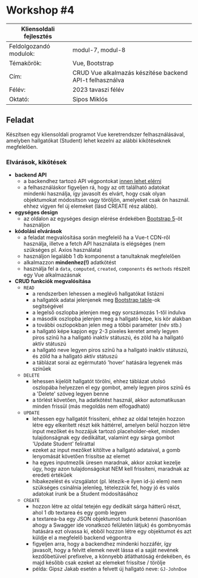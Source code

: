 # Workshop #4

| Kliensoldali fejlesztés | |
|-----|---|
| Feldolgozandó modulok: | modul-7, modul-8 |
| Témakörök: | Vue, Bootstrap |
| Cím: | CRUD Vue alkalmazás készítése backend API-t felhasználva |
| Félév: | 2023 tavaszi félév |
| Oktató: | Sipos Miklós |

## Feladat

Készítsen egy kliensoldali programot Vue keretrendszer felhasználásával, amelyben hallgatókat (Student) lehet kezelni az alábbi kikötéseknek megfelelően.

### Elvárások, kikötések
- **backend API**
    - a backendhez tartozó API végpontokat [innen lehet elérni](https://practiceapi.nikprog.hu/swagger/index.html)
    - a felhasználáskor figyeljen rá, hogy az ott található adatokat mindenki használja, így javasolt és elvárt, hogy csak olyan objektumokat módosítson vagy töröljön, amelyeket csak ön használ. ehhez vigyen fel új elemeket (lásd CREATE rész alább).
- **egységes design**
    - az oldalon az egységes design elérése érdekében [Bootstrap 5](https://getbootstrap.com/docs/5.3/getting-started/download/)-öt használjon
- **kódolási elvárások**
    - a feladat megvalósítása során megfelelő ha a Vue-t CDN-ről használja, illetve a fetch API használata is elégséges (nem szükséges pl. Axios használata)
    - használjon legalább 1 db komponenst a tanultaknak megfelelően
    - alkalmazzon **mindenhez(!)** adatkötést
    - használja fel a `data`, `computed`, `created`, `components` és `methods` részeit egy Vue alkalmazásnak
- **CRUD funkciók megvalósítása**
    - `READ`
        - a rendszerben lehessen a meglévő hallgatókat listázni
        - a hallgatók adatai jelenjenek meg [Bootstrap table](https://getbootstrap.com/docs/5.0/content/tables/)-ok segítségével
        - a legelső oszlopba jelenjen meg egy sorszámozás 1-től indulva
        - a második oszlopba jelenjen meg a hallgató képe, kis kör alakban
        - a további oszlopokban jelen meg a többi paraméter (név stb.)
        - a hallgató képe kapjon egy 2-3 pixeles keretet amely legyen piros színű ha a hallgató inaktív státuszú, és zöld ha a hallgató aktív státuszú
        - a hallgató neve legyen piros színű ha a hallgató inaktív státuszú, és zöld ha a hallgató aktív státuszú
        - a táblázat sorai az egérmutató 'hover' hatására legyenek más színűek
    - `DELETE`
        - lehessen kijelölt hallgatót törölni, ehhez táblázat utolsó oszlopába helyezzen el egy gombot, amely legyen piros színű és a 'Delete' szöveg legyen benne
        - a törlést követően, ha adatkötést használ, akkor automatikusan minden frissül (más megoldás nem elfogadható)
    - `UPDATE`
        - lehessen egy hallgatót frissíteni, ehhez az oldal tetején hozzon létre egy elkerített részt kék háttérrel, amelyen belül hozzon létre input mezőket és hozzájuk tartozó placeholder-eket, minden tulajdonságnak egy dedikáltat, valamint egy sárga gombot 'Update Student' felirattal
        - ezeket az input mezőket kitöltve a hallgató adataival, a gomb lenyomását követően frissítse az elemet
        - ha egyes inputmezők üresen maradnak, akkor azokat kezelje úgy, hogy azon tulajdonságokat NEM kell frissíteni, maradnak az eredeti értékűek
        - hibakezelést és vizsgálatot (pl. létezik-e ilyen id-jú elem) nem szükséges csinálnia jelenleg, tételezzük fel, hogy jó és valós adatokat írunk be a Student módosításához
    - `CREATE`
        - hozzon létre az oldal tetején egy dedikált sárga hátterű részt, ahol 1 db textarea és egy gomb legyen
        - a textarea-ba egy JSON objektumot tudunk betenni (hasonlóan ahogy a Swagger ide vonatkozó felületén látjuk) és gombnyomás hatására ezt olvassa ki, ebből hozzon létre egy objektumot és azt küldje el a megfelelő backend végpontra
        - figyeljen arra, hogy a backendhez mindenki hozzáfér, így javasolt, hogy a felvitt elemek nevét lássa el a saját nevének kezdőbetüivel prefixelve, a könnyebb átláthatóság érdekében, és majd később csak ezeket az elemeket frissítse / törölje
        - példa: Gipsz Jakab esetén a felvett új hallgató neve: `GJ-JohnDoe`
